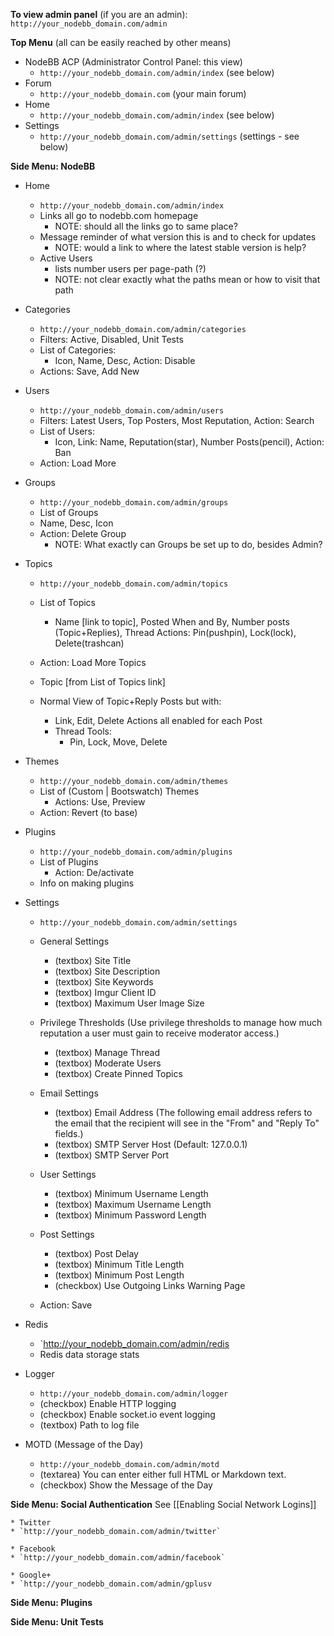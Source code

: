 **To view admin panel** (if you are an admin): `http://your_nodebb_domain.com/admin`

**Top Menu** (all can be easily reached by other means)
  * NodeBB ACP (Administrator Control Panel: this view)
    * `http://your_nodebb_domain.com/admin/index` (see below)
  * Forum
    * `http://your_nodebb_domain.com` (your main forum)
  * Home
    * `http://your_nodebb_domain.com/admin/index` (see below)
  * Settings
    * `http://your_nodebb_domain.com/admin/settings` (settings - see below)

**Side Menu: NodeBB**
  * Home
    * `http://your_nodebb_domain.com/admin/index`
    * Links all go to nodebb.com homepage
      * NOTE: should all the links go to same place? 
    * Message reminder of what version this is and to check for updates
      * NOTE: would a link to where the latest stable version is help?
    * Active Users
      * lists number users per page-path (?)
      * NOTE: not clear exactly what the paths mean or how to visit that path


  * Categories
    * `http://your_nodebb_domain.com/admin/categories`
    * Filters: Active, Disabled, Unit Tests
    * List of Categories:
      * Icon, Name, Desc, Action: Disable
    * Actions: Save, Add New

  * Users
    * `http://your_nodebb_domain.com/admin/users`
    * Filters: Latest Users, Top Posters, Most Reputation, Action: Search
    * List of Users:
      * Icon, Link: Name, Reputation(star), Number Posts(pencil), Action: Ban
    * Action: Load More

  * Groups
    * `http://your_nodebb_domain.com/admin/groups`
     * List of Groups
      * Name, Desc, Icon
    * Action: Delete Group
      * NOTE: What exactly can Groups be set up to do, besides Admin?
  
  * Topics
    * `http://your_nodebb_domain.com/admin/topics`
    * List of Topics
      * Name [link to topic], Posted When and By, Number posts (Topic+Replies), Thread Actions: Pin(pushpin), Lock(lock), Delete(trashcan)
    * Action: Load More Topics

    * Topic [from List of Topics link]
    * Normal View of Topic+Reply Posts but with: 
      * Link, Edit, Delete Actions all enabled for each Post
      * Thread Tools:
        * Pin, Lock, Move, Delete

  * Themes
    * `http://your_nodebb_domain.com/admin/themes`
    * List of (Custom | Bootswatch) Themes 
      * Actions: Use, Preview
    * Action: Revert (to base)

  * Plugins
    * `http://your_nodebb_domain.com/admin/plugins`
    * List of Plugins
      * Action: De/activate
    * Info on making plugins

  * Settings
    * `http://your_nodebb_domain.com/admin/settings`

    * General Settings
      * (textbox) Site Title 	
      * (textbox) Site Description 
      * (textbox) Site Keywords 
      * (textbox) Imgur Client ID 
      * (textbox) Maximum User Image Size

    * Privilege Thresholds (Use privilege thresholds to manage how much reputation a user must gain to receive moderator access.)
      * (textbox) Manage Thread
      * (textbox) Moderate Users
      * (textbox) Create Pinned Topics
	
    * Email Settings
      * (textbox) Email Address (The following email address refers to the email that the recipient will see in the "From" and "Reply To" fields.)
      * (textbox) SMTP Server Host (Default: 127.0.0.1)
      * (textbox) SMTP Server Port

    * User Settings
      * (textbox) Minimum Username Length
      * (textbox) Maximum Username Length
      * (textbox) Minimum Password Length

    * Post Settings
      * (textbox) Post Delay
      * (textbox) Minimum Title Length
      * (textbox) Minimum Post Length
      * (checkbox) Use Outgoing Links Warning Page 

    * Action: Save

  * Redis
    * `http://your_nodebb_domain.com/admin/redis
    * Redis data storage stats

  * Logger
    * `http://your_nodebb_domain.com/admin/logger`
    * (checkbox) Enable HTTP logging  
    * (checkbox) Enable socket.io event logging  
    * (textbox) Path to log file

  * MOTD (Message of the Day)
    * `http://your_nodebb_domain.com/admin/motd`
    * (textarea) You can enter either full HTML or Markdown text.
    * (checkbox) Show the Message of the Day

**Side Menu: Social Authentication** See [[Enabling Social Network Logins]]

    * Twitter
    * `http://your_nodebb_domain.com/admin/twitter`

    * Facebook
    * `http://your_nodebb_domain.com/admin/facebook`

    * Google+
    * `http://your_nodebb_domain.com/admin/gplusv

**Side Menu: Plugins**

**Side Menu: Unit Tests**